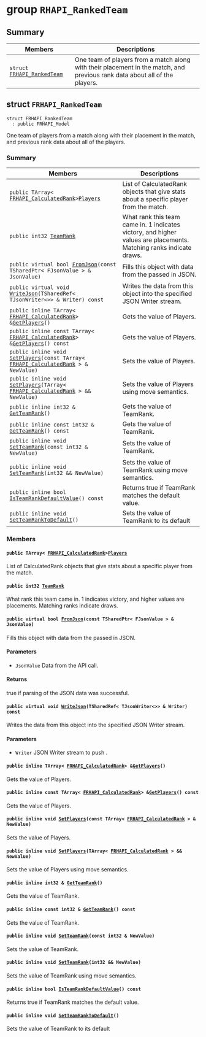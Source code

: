 # group `RHAPI_RankedTeam` <a id="group__RHAPI__RankedTeam"></a>

## Summary

 Members                        | Descriptions                                
--------------------------------|---------------------------------------------
`struct `[`FRHAPI_RankedTeam`](#structFRHAPI__RankedTeam) | One team of players from a match along with their placement in the match, and previous rank data about all of the players.

## struct `FRHAPI_RankedTeam` <a id="structFRHAPI__RankedTeam"></a>

```
struct FRHAPI_RankedTeam
  : public FRHAPI_Model
```

One team of players from a match along with their placement in the match, and previous rank data about all of the players.

### Summary

 Members                        | Descriptions                                
--------------------------------|---------------------------------------------
`public TArray< `[`FRHAPI_CalculatedRank`](RHAPI_CalculatedRank.md#structFRHAPI__CalculatedRank)` > `[`Players`](#structFRHAPI__RankedTeam_1ab1dfafc29c7642f9c16484f0cdb9908b) | List of CalculatedRank objects that give stats about a specific player from the match.
`public int32 `[`TeamRank`](#structFRHAPI__RankedTeam_1a350d4eb07e1820adb0dc652d69bcacb3) | What rank this team came in. 1 indicates victory, and higher values are placements. Matching ranks indicate draws.
`public virtual bool `[`FromJson`](#structFRHAPI__RankedTeam_1a0b18ac4b37703eefccc47dbc6a89944c)`(const TSharedPtr< FJsonValue > & JsonValue)` | Fills this object with data from the passed in JSON.
`public virtual void `[`WriteJson`](#structFRHAPI__RankedTeam_1a737d085973cbfb64c1c4b9a0618cced4)`(TSharedRef< TJsonWriter<>> & Writer) const` | Writes the data from this object into the specified JSON Writer stream.
`public inline TArray< `[`FRHAPI_CalculatedRank`](RHAPI_CalculatedRank.md#structFRHAPI__CalculatedRank)` > & `[`GetPlayers`](#structFRHAPI__RankedTeam_1af380e38877a7b061956b8423e6d654df)`()` | Gets the value of Players.
`public inline const TArray< `[`FRHAPI_CalculatedRank`](RHAPI_CalculatedRank.md#structFRHAPI__CalculatedRank)` > & `[`GetPlayers`](#structFRHAPI__RankedTeam_1a2e5020da54589aa3261af2228ce25ab2)`() const` | Gets the value of Players.
`public inline void `[`SetPlayers`](#structFRHAPI__RankedTeam_1a1b91806d20a0847a24e43cc24011b405)`(const TArray< `[`FRHAPI_CalculatedRank`](RHAPI_CalculatedRank.md#structFRHAPI__CalculatedRank)` > & NewValue)` | Sets the value of Players.
`public inline void `[`SetPlayers`](#structFRHAPI__RankedTeam_1a1bb893b3ece77732db85b571eefd2c42)`(TArray< `[`FRHAPI_CalculatedRank`](RHAPI_CalculatedRank.md#structFRHAPI__CalculatedRank)` > && NewValue)` | Sets the value of Players using move semantics.
`public inline int32 & `[`GetTeamRank`](#structFRHAPI__RankedTeam_1a9167779bb3d07bfeae3efcb5fdaa18c2)`()` | Gets the value of TeamRank.
`public inline const int32 & `[`GetTeamRank`](#structFRHAPI__RankedTeam_1a41689a1d50658e4bc0c8606e7bf665ca)`() const` | Gets the value of TeamRank.
`public inline void `[`SetTeamRank`](#structFRHAPI__RankedTeam_1ad19b86c260a33c4d5a179894ad5cf1ab)`(const int32 & NewValue)` | Sets the value of TeamRank.
`public inline void `[`SetTeamRank`](#structFRHAPI__RankedTeam_1a195db06bbbd0af84c9c618372cbed777)`(int32 && NewValue)` | Sets the value of TeamRank using move semantics.
`public inline bool `[`IsTeamRankDefaultValue`](#structFRHAPI__RankedTeam_1a81c6e9168a4af88040ede0753bf266db)`() const` | Returns true if TeamRank matches the default value.
`public inline void `[`SetTeamRankToDefault`](#structFRHAPI__RankedTeam_1a4a1cdb05a5c8edbcb41d60ba86b2c872)`()` | Sets the value of TeamRank to its default

### Members

#### `public TArray< `[`FRHAPI_CalculatedRank`](RHAPI_CalculatedRank.md#structFRHAPI__CalculatedRank)` > `[`Players`](#structFRHAPI__RankedTeam_1ab1dfafc29c7642f9c16484f0cdb9908b) <a id="structFRHAPI__RankedTeam_1ab1dfafc29c7642f9c16484f0cdb9908b"></a>

List of CalculatedRank objects that give stats about a specific player from the match.

#### `public int32 `[`TeamRank`](#structFRHAPI__RankedTeam_1a350d4eb07e1820adb0dc652d69bcacb3) <a id="structFRHAPI__RankedTeam_1a350d4eb07e1820adb0dc652d69bcacb3"></a>

What rank this team came in. 1 indicates victory, and higher values are placements. Matching ranks indicate draws.

#### `public virtual bool `[`FromJson`](#structFRHAPI__RankedTeam_1a0b18ac4b37703eefccc47dbc6a89944c)`(const TSharedPtr< FJsonValue > & JsonValue)` <a id="structFRHAPI__RankedTeam_1a0b18ac4b37703eefccc47dbc6a89944c"></a>

Fills this object with data from the passed in JSON.

#### Parameters
* `JsonValue` Data from the API call.

#### Returns
true if parsing of the JSON data was successful.

#### `public virtual void `[`WriteJson`](#structFRHAPI__RankedTeam_1a737d085973cbfb64c1c4b9a0618cced4)`(TSharedRef< TJsonWriter<>> & Writer) const` <a id="structFRHAPI__RankedTeam_1a737d085973cbfb64c1c4b9a0618cced4"></a>

Writes the data from this object into the specified JSON Writer stream.

#### Parameters
* `Writer` JSON Writer stream to push .

#### `public inline TArray< `[`FRHAPI_CalculatedRank`](RHAPI_CalculatedRank.md#structFRHAPI__CalculatedRank)` > & `[`GetPlayers`](#structFRHAPI__RankedTeam_1af380e38877a7b061956b8423e6d654df)`()` <a id="structFRHAPI__RankedTeam_1af380e38877a7b061956b8423e6d654df"></a>

Gets the value of Players.

#### `public inline const TArray< `[`FRHAPI_CalculatedRank`](RHAPI_CalculatedRank.md#structFRHAPI__CalculatedRank)` > & `[`GetPlayers`](#structFRHAPI__RankedTeam_1a2e5020da54589aa3261af2228ce25ab2)`() const` <a id="structFRHAPI__RankedTeam_1a2e5020da54589aa3261af2228ce25ab2"></a>

Gets the value of Players.

#### `public inline void `[`SetPlayers`](#structFRHAPI__RankedTeam_1a1b91806d20a0847a24e43cc24011b405)`(const TArray< `[`FRHAPI_CalculatedRank`](RHAPI_CalculatedRank.md#structFRHAPI__CalculatedRank)` > & NewValue)` <a id="structFRHAPI__RankedTeam_1a1b91806d20a0847a24e43cc24011b405"></a>

Sets the value of Players.

#### `public inline void `[`SetPlayers`](#structFRHAPI__RankedTeam_1a1bb893b3ece77732db85b571eefd2c42)`(TArray< `[`FRHAPI_CalculatedRank`](RHAPI_CalculatedRank.md#structFRHAPI__CalculatedRank)` > && NewValue)` <a id="structFRHAPI__RankedTeam_1a1bb893b3ece77732db85b571eefd2c42"></a>

Sets the value of Players using move semantics.

#### `public inline int32 & `[`GetTeamRank`](#structFRHAPI__RankedTeam_1a9167779bb3d07bfeae3efcb5fdaa18c2)`()` <a id="structFRHAPI__RankedTeam_1a9167779bb3d07bfeae3efcb5fdaa18c2"></a>

Gets the value of TeamRank.

#### `public inline const int32 & `[`GetTeamRank`](#structFRHAPI__RankedTeam_1a41689a1d50658e4bc0c8606e7bf665ca)`() const` <a id="structFRHAPI__RankedTeam_1a41689a1d50658e4bc0c8606e7bf665ca"></a>

Gets the value of TeamRank.

#### `public inline void `[`SetTeamRank`](#structFRHAPI__RankedTeam_1ad19b86c260a33c4d5a179894ad5cf1ab)`(const int32 & NewValue)` <a id="structFRHAPI__RankedTeam_1ad19b86c260a33c4d5a179894ad5cf1ab"></a>

Sets the value of TeamRank.

#### `public inline void `[`SetTeamRank`](#structFRHAPI__RankedTeam_1a195db06bbbd0af84c9c618372cbed777)`(int32 && NewValue)` <a id="structFRHAPI__RankedTeam_1a195db06bbbd0af84c9c618372cbed777"></a>

Sets the value of TeamRank using move semantics.

#### `public inline bool `[`IsTeamRankDefaultValue`](#structFRHAPI__RankedTeam_1a81c6e9168a4af88040ede0753bf266db)`() const` <a id="structFRHAPI__RankedTeam_1a81c6e9168a4af88040ede0753bf266db"></a>

Returns true if TeamRank matches the default value.

#### `public inline void `[`SetTeamRankToDefault`](#structFRHAPI__RankedTeam_1a4a1cdb05a5c8edbcb41d60ba86b2c872)`()` <a id="structFRHAPI__RankedTeam_1a4a1cdb05a5c8edbcb41d60ba86b2c872"></a>

Sets the value of TeamRank to its default

